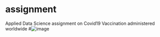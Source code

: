 # assignment 
Applied Data Science assignment on Covid19 Vaccination administered worldwide
#![image](https://user-images.githubusercontent.com/31350956/212721016-f20f7c6b-9a02-4b5d-86b6-7ad9155a7a5a.png)
